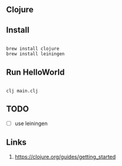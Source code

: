 ## Clojure

## Install

```

brew install clojure
brew install leiningen

```

## Run HelloWorld

```

clj main.clj

```


## TODO
- [ ] use leiningen


## Links

1. https://clojure.org/guides/getting_started